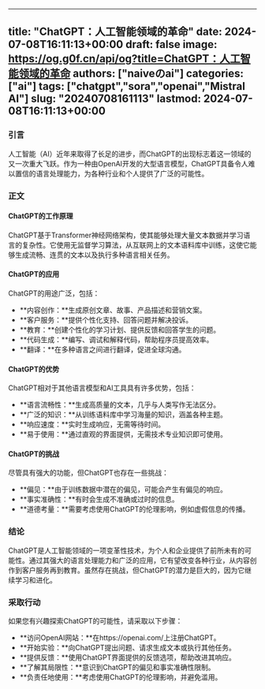 
---
title: "ChatGPT：人工智能领域的革命"
date: 2024-07-08T16:11:13+00:00
draft: false
image: https://og.g0f.cn/api/og?title=ChatGPT：人工智能领域的革命
authors: ["naiveのai"]
categories: ["ai"]
tags: ["chatgpt","sora","openai","Mistral AI"]
slug: "20240708161113"
lastmod: 2024-07-08T16:11:13+00:00
---
### 引言

人工智能（AI）近年来取得了长足的进步，而ChatGPT的出现标志着这一领域的又一次重大飞跃。作为一种由OpenAI开发的大型语言模型，ChatGPT具备令人难以置信的语言处理能力，为各种行业和个人提供了广泛的可能性。

### 正文

#### ChatGPT的工作原理

ChatGPT基于Transformer神经网络架构，使其能够处理大量文本数据并学习语言的复杂性。它使用无监督学习算法，从互联网上的文本语料库中训练，这使它能够生成流畅、连贯的文本以及执行多种语言相关任务。

#### ChatGPT的应用

ChatGPT的用途广泛，包括：

- **内容创作：**生成原创文章、故事、产品描述和营销文案。
- **客户服务：**提供个性化支持、回答问题并解决投诉。
- **教育：**创建个性化的学习计划、提供反馈和回答学生的问题。
- **代码生成：**编写、调试和解释代码，帮助程序员提高效率。
- **翻译：**在多种语言之间进行翻译，促进全球沟通。

#### ChatGPT的优势

ChatGPT相对于其他语言模型和AI工具具有许多优势，包括：

- **语言流畅性：**生成高质量的文本，几乎与人类写作无法区分。
- **广泛的知识：**从训练语料库中学习海量的知识，涵盖各种主题。
- **响应速度：**实时生成响应，无需等待时间。
- **易于使用：**通过直观的界面提供，无需技术专业知识即可使用。

#### ChatGPT的挑战

尽管具有强大的功能，但ChatGPT也存在一些挑战：

- **偏见：**由于训练数据中潜在的偏见，可能会产生有偏见的响应。
- **事实准确性：**有时会生成不准确或过时的信息。
- **道德考量：**需要考虑使用ChatGPT的伦理影响，例如虚假信息的传播。

### 结论

ChatGPT是人工智能领域的一项变革性技术，为个人和企业提供了前所未有的可能性。通过其强大的语言处理能力和广泛的应用，它有望改变各种行业，从内容创作到客户服务再到教育。虽然存在挑战，但ChatGPT的潜力是巨大的，因为它继续学习和进化。

### 采取行动

如果您有兴趣探索ChatGPT的可能性，请采取以下步骤：

- **访问OpenAI网站：**在https://openai.com/上注册ChatGPT。
- **开始实验：**向ChatGPT提出问题、请求生成文本或执行其他任务。
- **提供反馈：**使用ChatGPT界面提供的反馈选项，帮助改进其响应。
- **了解其局限性：**意识到ChatGPT的偏见和事实准确性限制。
- **负责任地使用：**考虑使用ChatGPT的伦理影响，并避免滥用。
